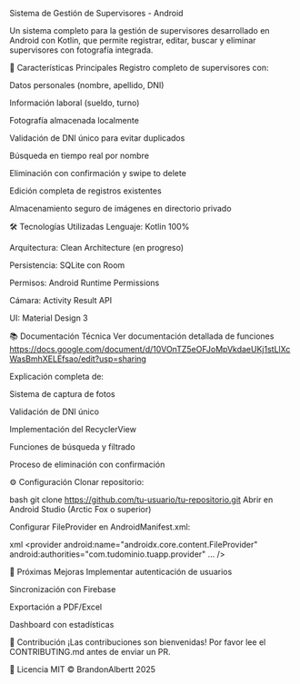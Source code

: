 Sistema de Gestión de Supervisores - Android

Un sistema completo para la gestión de supervisores desarrollado en Android con Kotlin, que permite registrar, editar, buscar y eliminar supervisores con fotografía integrada.

📌 Características Principales
Registro completo de supervisores con:

Datos personales (nombre, apellido, DNI)

Información laboral (sueldo, turno)

Fotografía almacenada localmente

Validación de DNI único para evitar duplicados

Búsqueda en tiempo real por nombre

Eliminación con confirmación y swipe to delete

Edición completa de registros existentes

Almacenamiento seguro de imágenes en directorio privado

🛠 Tecnologías Utilizadas
Lenguaje: Kotlin 100%

Arquitectura: Clean Architecture (en progreso)

Persistencia: SQLite con Room

Permisos: Android Runtime Permissions

Cámara: Activity Result API

UI: Material Design 3

📚 Documentación Técnica
Ver documentación detallada de funciones 
https://docs.google.com/document/d/10VOnTZ5eOFJoMpVkdaeUKj1stLlXcWasBmhXELEfsao/edit?usp=sharing

Explicación completa de:

Sistema de captura de fotos

Validación de DNI único

Implementación del RecyclerView

Funciones de búsqueda y filtrado

Proceso de eliminación con confirmación

⚙️ Configuración
Clonar repositorio:

bash
git clone https://github.com/tu-usuario/tu-repositorio.git
Abrir en Android Studio (Arctic Fox o superior)

Configurar FileProvider en AndroidManifest.xml:

xml
<provider
    android:name="androidx.core.content.FileProvider"
    android:authorities="com.tudominio.tuapp.provider"
    ... />

📌 Próximas Mejoras
Implementar autenticación de usuarios

Sincronización con Firebase

Exportación a PDF/Excel

Dashboard con estadísticas

🤝 Contribución
¡Las contribuciones son bienvenidas! Por favor lee el CONTRIBUTING.md antes de enviar un PR.

📄 Licencia
MIT © BrandonAlbertt 2025
